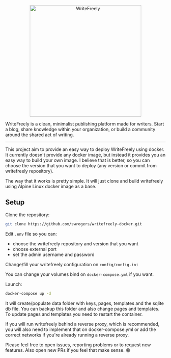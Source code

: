 <p align="center">
    <img src="https://writefreely.org/img/writefreely.svg" width="350px" alt="WriteFreely" />
</p>

WriteFreely is a clean, minimalist publishing platform made for writers. Start a blog, share knowledge within your organization, or build a community around the shared act of writing.

___

This project aim to provide an easy way to deploy WriteFreely using docker.
It currently doesn't provide any docker image, but instead it provides you an easy way to build your own image. I believe that is better, so you can choose the version that you want to deploy (any version or commit from writefreely repository).

The way that it works is pretty simple. It will just clone and build writefreely using Alpine Linux docker image as a base.

## Setup
Clone the repository:

``` sh
git clone https://github.com/swrogers/writefreely-docker.git
```

Edit `.env` file so you can:
* choose the writefreely repository and version that you want
* choose external port
* set the admin username and password

Change/fill your writefreely configuration on `config/config.ini`

You can change your volumes bind on `docker-compose.yml` if you want.

Launch:

``` sh
docker-compose up -d
```

It will create/populate data folder with keys, pages, templates and the sqlite db file. You can backup this folder and also change pages and templates. To update pages and templates you need to restart the container.

If you will run writefreely behind a reverse proxy, which is recommended, you will also need to implement that on docker-compose.yml or add the correct networks if you're already running a reverse proxy.

Please feel free to open issues, reporting problems or to request new features. Also open new PRs if you feel that make sense. 😁
